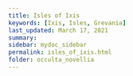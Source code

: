 ```yaml
---
title: Isles of Ixis
keywords: [Ixis, Isles, Grevania]
last_updated: March 17, 2021
summary: 
sidebar: mydoc_sidebar
permalink: isles_of_ixis.html
folder: occulta_novellia
---
```

